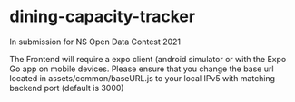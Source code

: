 # dining-capacity-tracker
In submission for NS Open Data Contest 2021

The Frontend will require a expo client (android simulator or with the Expo Go app on mobile devices. Please ensure that you change the base url located in assets/common/baseURL.js to your local IPv5 with matching backend port (default is 3000)
